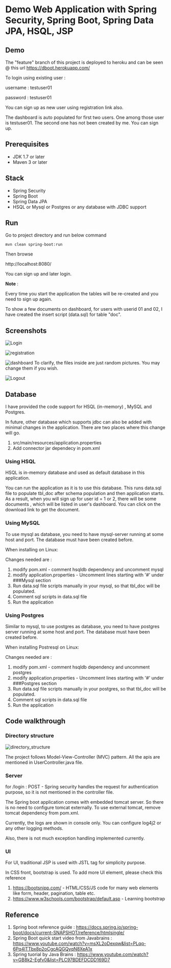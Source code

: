 # Demo Web Application with Spring Security, Spring Boot, Spring Data JPA, HSQL, JSP

## Demo

The "feature" branch of this project is deployed to heroku and can be seen @ this url https://dboot.herokuapp.com/

To login using existing user :

username : testuser01

password : testuser01

You can sign up as new user using registration link also.

The dashboard is auto populated for first two users. One among those user is testuser01. The second one has not been created by me. You can sign up.

## Prerequisites

- JDK 1.7 or later
- Maven 3 or later

## Stack
- Spring Security
- Spring Boot
- Spring Data JPA
- HSQL or Mysql or Postgres or any database with JDBC support

## Run

Go to project directory and run below command

```mvn clean spring-boot:run```

Then browse

http://localhost:8080/

You can sign up and later login.

**Note** : 

Every time you start the application the tables will be re-created and you need to sign up again.

To show a few documents on dashboard, for users with userid 01 and 02, I have created the insert script (data.sql) for table "doc".

## Screenshots

![Login](https://i.imgur.com/PBOfEoH.png)



![registration](https://i.imgur.com/QyQD9Oz.png)



![dashboard](https://i.imgur.com/6xsAVkw.png)
To clarify, the files inside are just random pictures. You may change them if you wish.


![Logout](https://i.imgur.com/Kly5k1Q.png)

## Database

I have provided the code support for HSQL (in-memory) , MySQL and Postgres.

In future, other database which supports jdbc can also be added with minimal changes in the application. There are two places where this change will go.

1. src/main/resources/application.properties
2. Add connector jar dependecy in pom.xml

### Using HSQL

HSQL is in-memory database and used as default database in this application.

You can run the application as it is to use this database. This runs data.sql file to populate tbl_doc after schema population and then application starts. As a result, when you will sign up for user id = 1 or 2, there will be some documents , which will be listed in user's dashboard. You can click on the download link to get the document.

### Using MySQL

To use mysql as database, you need to have mysql-server running at some host and port. The database must have been created before.

When installing on Linux:

Changes needed are :

1. modify pom.xml - comment hsqldb dependency and uncomment mysql
2. modify application.properties - Uncomment lines starting with '#' under ###Mysql section
3. Run data.sql file scripts manually in your mysql, so that tbl_doc will be populated.
4. Comment sql scripts in data.sql file
5. Run the application

### Using Postgres

Similar to mysql, to use postgres as database, you need to have postgres server running at some host and port. The database must have been created before.

When installing Postresql on Linux:

Changes needed are :

1. modify pom.xml - comment hsqldb dependency and uncomment postgres
2. modify application.properties - Uncomment lines starting with '#' under ###Postgres section
3. Run data.sql file scripts manually in your postgres, so that tbl_doc will be populated.
4. Comment sql scripts in data.sql file
5. Run the application

## Code walkthrough

### Directory structure

![directory_structure](https://i.imgur.com/iO5AOLW.png)

The project follows Model-View-Controller (MVC) pattern. All the apis are mentioned in UserController.java file.

### Server

for /login : POST - Spring security handles the request for authentication purpose, so it is not mentioned in the controller file.

The Spring boot application comes with embedded tomcat server. So there is no need to configure tomcat externally. To use external tomcat, remove tomcat dependency from pom.xml.

Currently, the logs are shown in console only. You can configure log4j2 or any other logging methods.

Also, there is not much exception handling implemented currently.

### UI

For UI, traditional JSP is used with JSTL tag  for simplicity purpose.

In CSS front, bootstrap is used. To add more UI element, please check this reference

1. https://bootsnipp.com/ - HTML/CSS/JS code for many web elements like form, header, pagination, table etc.
2. https://www.w3schools.com/bootstrap/default.asp - Learning bootstrap



## Reference

1. Spring boot reference guide : https://docs.spring.io/spring-boot/docs/current-SNAPSHOT/reference/htmlsingle/
2. Spring Boot quick start video from Javabrains : https://www.youtube.com/watch?v=msXL2oDexqw&list=PLqq-6Pq4lTTbx8p2oCgcAQGQyqN8XeA1x
3. Spring tuorial by Java Brains : https://www.youtube.com/watch?v=GB8k2-Egfv0&list=PLC97BDEFDCDD169D7

